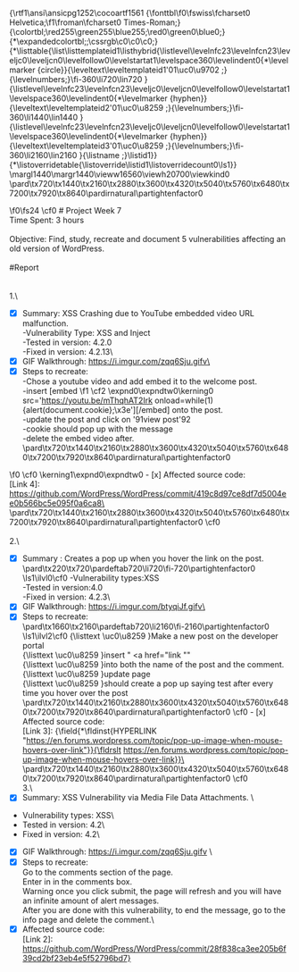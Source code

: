 {\rtf1\ansi\ansicpg1252\cocoartf1561
{\fonttbl\f0\fswiss\fcharset0 Helvetica;\f1\froman\fcharset0 Times-Roman;}
{\colortbl;\red255\green255\blue255;\red0\green0\blue0;}
{\*\expandedcolortbl;;\cssrgb\c0\c0\c0;}
{\*\listtable{\list\listtemplateid1\listhybrid{\listlevel\levelnfc23\levelnfcn23\leveljc0\leveljcn0\levelfollow0\levelstartat1\levelspace360\levelindent0{\*\levelmarker \{circle\}}{\leveltext\leveltemplateid1\'01\uc0\u9702 ;}{\levelnumbers;}\fi-360\li720\lin720 }{\listlevel\levelnfc23\levelnfcn23\leveljc0\leveljcn0\levelfollow0\levelstartat1\levelspace360\levelindent0{\*\levelmarker \{hyphen\}}{\leveltext\leveltemplateid2\'01\uc0\u8259 ;}{\levelnumbers;}\fi-360\li1440\lin1440 }{\listlevel\levelnfc23\levelnfcn23\leveljc0\leveljcn0\levelfollow0\levelstartat1\levelspace360\levelindent0{\*\levelmarker \{hyphen\}}{\leveltext\leveltemplateid3\'01\uc0\u8259 ;}{\levelnumbers;}\fi-360\li2160\lin2160 }{\listname ;}\listid1}}
{\*\listoverridetable{\listoverride\listid1\listoverridecount0\ls1}}
\margl1440\margr1440\vieww16560\viewh20700\viewkind0
\pard\tx720\tx1440\tx2160\tx2880\tx3600\tx4320\tx5040\tx5760\tx6480\tx7200\tx7920\tx8640\pardirnatural\partightenfactor0

\f0\fs24 \cf0 # Project Week 7\
Time Spent: 3 hours\
\
Objective: Find, study, recreate and document 5 vulnerabilities affecting an old version of WordPress.\
\
#Report\
\
\
1.\
-[x] Summary: XSS Crashing due to YouTube embedded video URL malfunction. \
-Vulnerability Type: XSS and Inject\
-Tested in version: 4.2.0\
-Fixed in version: 4.2.13\
-[x] GIF Walkthrough: https://i.imgur.com/zqq6Sju.gifv\
-[x] Steps to recreate:\
	-Chose a youtube video and add embed it to the welcome post.\
	-insert [embed 
\f1 \cf2 \expnd0\expndtw0\kerning0
src='https://youtu.be/mThqhAT2Irk onload=while(1)\{alert(document.cookie\};\\x3e'][/embed] onto the post.\
	-update the post and click on \'91view post\'92\
	-cookie should pop up with the message\
	-delete the embed video after.\
\pard\tx720\tx1440\tx2160\tx2880\tx3600\tx4320\tx5040\tx5760\tx6480\tx7200\tx7920\tx8640\pardirnatural\partightenfactor0

\f0 \cf0 \kerning1\expnd0\expndtw0 - [x] Affected source code:\
	[Link 4]: https://github.com/WordPress/WordPress/commit/419c8d97ce8df7d5004ee0b566bc5e095f0a6ca8\
\pard\tx720\tx1440\tx2160\tx2880\tx3600\tx4320\tx5040\tx5760\tx6480\tx7200\tx7920\tx8640\pardirnatural\partightenfactor0
\cf0 \
\
2.\
-[x] Summary : Creates a pop up when you hover the link on the post.\
\pard\tx220\tx720\pardeftab720\li720\fi-720\partightenfactor0
\ls1\ilvl0\cf0 -Vulnerability types:XSS\
-Tested in version:4.0\
-Fixed in version: 4.2.3\
-[x] GIF Walkthrough: https://i.imgur.com/btyqiJf.gifv\
-[x] Steps to recreate: \
\pard\tx1660\tx2160\pardeftab720\li2160\fi-2160\partightenfactor0
\ls1\ilvl2\cf0 {\listtext	\uc0\u8259 	}Make a new post on the developer portal\
{\listtext	\uc0\u8259 	}insert " <a href="</a><a title=" onmouseover=alert('test') ">link</a> ""\
{\listtext	\uc0\u8259 	}into both the name of the post and the comment.\
{\listtext	\uc0\u8259 	}update page\
{\listtext	\uc0\u8259 	}should create a pop up saying test after every time you hover over the post\
\pard\tx720\tx1440\tx2160\tx2880\tx3600\tx4320\tx5040\tx5760\tx6480\tx7200\tx7920\tx8640\pardirnatural\partightenfactor0
\cf0 - [x] Affected source code:\
	[Link 3]: {\field{\*\fldinst{HYPERLINK "https://en.forums.wordpress.com/topic/pop-up-image-when-mouse-hovers-over-link"}}{\fldrslt https://en.forums.wordpress.com/topic/pop-up-image-when-mouse-hovers-over-link}}\
\pard\tx720\tx1440\tx2160\tx2880\tx3600\tx4320\tx5040\tx5760\tx6480\tx7200\tx7920\tx8640\pardirnatural\partightenfactor0
\cf0 \
3.\
- [x] Summary:  XSS Vulnerability via Media File Data Attachments. \
- Vulnerability types: XSS\
- Tested in version: 4.2\
- Fixed in version: 4.2\
- [x] GIF Walkthrough: https://i.imgur.com/zqq6Sju.gifv \
- [x] Steps to recreate: \
	Go to the comments section of the page.\
	Enter in <script>while(1)\{alert(document.cookie);\}</script> in the comments box.  \
	Warning once you click submit, the page will refresh and you will have an infinite amount of alert messages.  \
	After you are done with this vulnerability, to end the message, go to the info page and delete the comment.\
- [x] Affected source code:\
	[Link 2]: https://github.com/WordPress/WordPress/commit/28f838ca3ee205b6f39cd2bf23eb4e5f52796bd7}